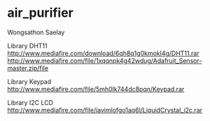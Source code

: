 # air_purifier
Wongsathon Saelay

Library DHT11
http://www.mediafire.com/download/6qh8q1g0kmokl4g/DHT11.rar
http://www.mediafire.com/file/1xqqnpk4g42wdug/Adafruit_Sensor-master.zip/file

Library Keypad
http://www.mediafire.com/file/5mh0lk744dc8pqn/Keypad.rar

Library I2C LCD
http://www.mediafire.com/file/iavimlofgo1aq6l/LiquidCrystal_i2c.rar
